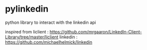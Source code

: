 pylinkedin
==========

python library to interact with the linkedin api

inspired from
liclient : https://github.com/mrgaaron/LinkedIn-Client-Library/tree/master/liclient
linkedin : https://github.com/michaelhelmick/linkedin

